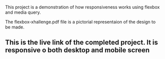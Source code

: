 This project is a demonstration of how responsiveness works using flexbox and media query.

The flexbox-xhallenge.pdf file is a pictorial representaion of the design to be made.

This is the live link of the completed project. It is responsive o both desktop and mobile screen
- 
